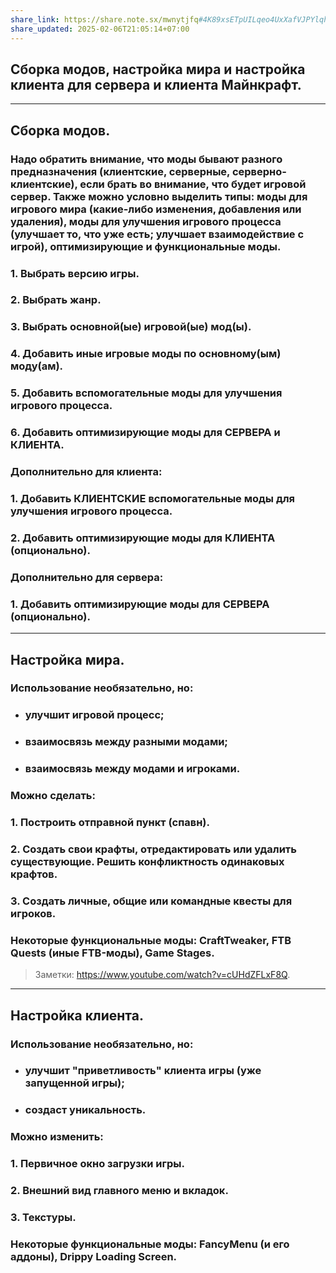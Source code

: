 ```yaml
---
share_link: https://share.note.sx/mwnytjfq#4K89xsETpUILqeo4UxXafVJPYlqh+oygTLF4XmNgbB8
share_updated: 2025-02-06T21:05:14+07:00
---
```

## Сборка модов, настройка мира и настройка клиента для сервера и клиента Майнкрафт.

_______________________________________________________________________________
## Сборка модов.

### Надо обратить внимание, что моды бывают разного предназначения (клиентские, серверные, серверно-клиентские), если брать во внимание, что будет игровой сервер. Также можно условно выделить типы: моды для игрового мира (какие-либо изменения, добавления или удаления), моды для улучшения игрового процесса (улучшает то, что уже есть; улучшает взаимодействие с игрой), оптимизирующие и функциональные моды. 

### 1. Выбрать версию игры.
### 2. Выбрать жанр.
### 3. Выбрать основной(ые) игровой(ые) мод(ы).
### 4. Добавить иные игровые моды по основному(ым) моду(ам).
### 5. Добавить вспомогательные моды для улучшения игрового процесса.
### 6. Добавить оптимизирующие моды для СЕРВЕРА и КЛИЕНТА.

### Дополнительно для клиента:
### 1. Добавить КЛИЕНТСКИЕ вспомогательные моды для улучшения игрового процесса.
### 2.  Добавить оптимизирующие моды для КЛИЕНТА (опционально).
### Дополнительно для сервера:
### 1. Добавить оптимизирующие моды для СЕРВЕРА (опционально).

_______________________________________________________________________________
## Настройка мира.

### Использование необязательно, но:
- ### улучшит игровой процесс;
- ### взаимосвязь между разными модами; 
- ### взаимосвязь между модами и игроками.

### Можно сделать:
### 1. Построить отправной пункт (спавн).
### 2. Создать свои крафты, отредактировать или удалить существующие. Решить конфликтность одинаковых крафтов.
### 3. Создать личные, общие или командные квесты для игроков.

### Некоторые функциональные моды: CraftTweaker, FTB Quests (иные FTB-моды), Game Stages.

>Заметки: https://www.youtube.com/watch?v=cUHdZFLxF8Q.

_______________________________________________________________________________
## Настройка клиента.

### Использование необязательно, но:
- ### улучшит "приветливость" клиента игры (уже запущенной игры);
- ### создаст уникальность.

### Можно изменить:
### 1. Первичное окно загрузки игры.
### 2. Внешний вид главного меню и вкладок.
### 3. Текстуры.

### Некоторые функциональные моды: FancyMenu (и его аддоны), Drippy Loading Screen.
